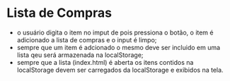 # Lista de Compras

- o usuário digita o item no imput de pois pressiona o botão, o item é adicionado a lista de compras e o input é limpo;
- sempre que um item é adcionado o mesmo deve ser incluido em uma lista qeu será armazenada na localStorage;
- sempre que a lista (index.html) é aberta os itens contidos na localStorage devem ser carregados da localStorage e exibidos na tela.
